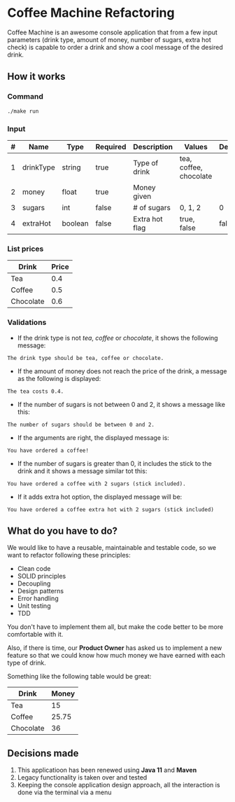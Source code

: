 # Coffee Machine Refactoring

Coffee Machine is an awesome console application that from a few input parameters (drink type, 
amount of money, number of sugars, extra hot check) is capable to order a drink and show a cool 
message of the desired drink.

## How it works

### Command

```
./make run
```

### Input

|#      |Name       |Type   |Required   |Description    |Values                 |Default|
|---    |---        |---    |---        |---            |---                    |---    |
|1      |drinkType  |string |true       |Type of drink  |tea, coffee, chocolate |
|2      |money      |float  |true       |Money given    |                       |
|3      |sugars     |int    |false      |# of sugars    |0, 1, 2                |0      |
|4      |extraHot   |boolean|false      |Extra hot flag |true, false            |false  |

### List prices

|Drink      |Price  |
|---        |---    |
|Tea        |0.4    |
|Coffee     |0.5    |
|Chocolate  |0.6    |

### Validations

- If the drink type is not *tea*, *coffee* or *chocolate*, it shows the following message:

```
The drink type should be tea, coffee or chocolate.
```

- If the amount of money does not reach the price of the drink, a message as the following is displayed:

```
The tea costs 0.4.
```

- If the number of sugars is not between 0 and 2, it shows a message like this:

```
The number of sugars should be between 0 and 2.
```

- If the arguments are right, the displayed message is:

```
You have ordered a coffee!
```

- If the number of sugars is greater than 0, it includes the stick to the drink and it shows a message similar tot this:

```
You have ordered a coffee with 2 sugars (stick included).
```

-  If it adds extra hot option, the displayed message will be:

```
You have ordered a coffee extra hot with 2 sugars (stick included)
```

## What do you have to do?

We would like to have a reusable, maintainable and testable code, so we want to refactor following these principles:

* Clean code
* SOLID principles
* Decoupling
* Design patterns
* Error handling
* Unit testing
* TDD

You don't have to implement them all, but make the code better to be more comfortable with it.

Also, if there is time, our **Product Owner** has asked us to implement a new feature
so that we could know how much money we have earned with each type of drink.

Something like the following table would be great:

|Drink      |Money  |
|---        |---    |
|Tea        |15     |
|Coffee     |25.75  |
|Chocolate  |36     |

## Decisions made

1. This applicatioon has been renewed using **Java 11** and **Maven**
2. Legacy functionality is taken over and tested
3. Keeping the console application design approach, all the interaction is done via the terminal via a menu